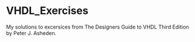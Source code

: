 # VHDL_Exercises
My solutions to excersices from The Designers Guide to VHDL Third Edition by Peter J. Asheden.
